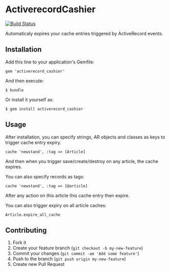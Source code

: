 # ActiverecordCashier

[![Build Status](https://secure.travis-ci.org/brain-geek/activerecord_cashier.png?branch=master)][travis]

[gem]: https://rubygems.org/gems/activerecord_cashier
[travis]: http://travis-ci.org/brain-geek/activerecord_cashier

Automaticaly expires your cache entries triggered by ActiveRecord events.

## Installation

Add this line to your application's Gemfile:

    gem 'activerecord_cashier'

And then execute:

    $ bundle

Or install it yourself as:

    $ gem install activerecord_cashier

## Usage

After installation, you can specify strings, AR objects and classes as keys to trigger cache entry expiry.

    cache 'newstand', :tag => [Article]

And then when you trigger save/create/destroy on any article, the cache expires.

You can also specify records as tags:

    cache 'newstand', :tag => [@article]

After any action on this article this cache entry then expire.

You can also trigger expiry on all article caches:

    Article.expire_all_cache

## Contributing

1. Fork it
2. Create your feature branch (`git checkout -b my-new-feature`)
3. Commit your changes (`git commit -am 'Add some feature'`)
4. Push to the branch (`git push origin my-new-feature`)
5. Create new Pull Request
